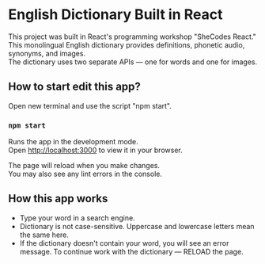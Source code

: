 # English Dictionary Built in React

This project was built in React's programming workshop "SheCodes React." \
This monolingual English dictionary provides definitions, phonetic audio, synonyms, and images. \
The dictionary uses two separate APIs — one for words and one for images.

## How to start edit this app?

Open new terminal and use the script "npm start".

### `npm start`

Runs the app in the development mode.\
Open [http://localhost:3000](http://localhost:3000) to view it in your browser.

The page will reload when you make changes.\
You may also see any lint errors in the console.

## How this app works

- Type your word in a search engine.
- Dictionary is not case-sensitive. Uppercase and lowercase letters mean the same here.
- If the dictionary doesn't contain your word, you will see an error message. To continue work with the dictionary — RELOAD the page.
